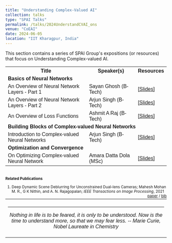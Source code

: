 ```yaml
---
title: "Understanding Complex-Valued AI" 
collection: talks
type: "SPAI Talks"
permalink: /talks/2024UnderstandCVAI_ons
venue: "CoEAI"
date: 2024-06-05
location: "IIT Kharagpur, India"
---
```

<p style="text-align:left;">
   This section contains a series of SPAI Group's expositions (or resources) that focus on Understanding Complex-valued AI. 
</p>
<html>
<head>
<style>
table {
  font-family: arial, sans-serif;
  border-collapse: collapse;
  width: 100%;
}

td[colspan]:not([colspan="1"]) {
    text-align: center;
}

td, th {
  border: 1px solid #dddddd;
  text-align: left;
  padding: 8px;
}

tr:nth-child(even) {
  background-color: #dddddd;
}
</style>
</head>
<body>
<table>
  <tr>
    <th>Title</th>
    <th>Speaker(s)</th>
    <th>Resources</th>
  </tr>
     <tr>
    <td colspan="3"><b>Basics of Neural Networks </b></td>
  </tr>
   <tr>
    <td>An Overview of Neural Network Layers - Part 1 </td>
    <td>Sayan Ghosh (B-Tech)</td>
    <td><a href="https://drive.google.com/file/d/1Vv6Og2Y4VU51vY68crSUVlvwb83Z5Z52/view?usp=sharing">&#91;Slides&#93;</a></td>
  </tr>
   <tr>
    <td>An Overview of Neural Network Layers - Part 2 </td>
    <td>Arjun Singh (B-Tech)</td>
    <td><a href="https://drive.google.com/file/d/1MVVTWDiNTm3zxxeKHDaeyJBH2H_kEdxE/view?usp=sharing">&#91;Slides&#93;</a></td>
  </tr>
   <tr>
    <td>An Overview of  Loss Functions</td>
    <td>Ashmit A Raj (B-Tech)</td>
    <td><a href="https://drive.google.com/file/d/1omyghOA_I02dJvg2sNRtn583CZSXVO6E/view?usp=sharing">&#91;Slides&#93;</a></td>
  </tr>
       <tr>
    <td colspan="3"><b>Building Blocks of Complex-valued Neural Networks </b></td>
  </tr>
   <tr>
    <td>Introduction to Complex-valued Neural Networks </td>
    <td>Arjun Singh (B-Tech)</td>
    <td><a href="https://drive.google.com/file/d/1MVVTWDiNTm3zxxeKHDaeyJBH2H_kEdxE/view?usp=sharing">&#91;Slides&#93;</a></td>
  </tr>
    <tr>
    <td colspan="3"><b>Optimization and Convergence</b></td>
  </tr>
    <tr>
    <td>On Optimizing Complex-valued Neural Network</td>
    <td>Amara Datta Dola (MSc)</td>
    <td><a href="https://drive.google.com/file/d/1xkGMnrILh7PG91RFmpo-UvuPIyKZdsfX/view?usp=sharing">&#91;Slides&#93;</a></td>
  </tr>
</table>
   <br>

   <small>
       <strong>Related Publications</strong> 
<ol>
                <li> 
                  Deep Dynamic Scene Deblurring for Unconstrained Dual-lens Cameras; 
              Mahesh Mohan M. R.,
              G K Nithin, and 
              A. N. Rajagopalan;
              <em>IEEE Transactions on Image Processing</em>, 2021 
                   <span style="float:right;">
        <a href="../files/tip_ons.pdf">paper</a> /
              <a href="../files/tip_ons_bib.txt">bib</a>
    </span>
                </li>
              </ol>
   </small>
<table style="width:100%;border:0px;border-spacing:0px;border-collapse:collapse;margin-right:auto;margin-left:auto;"><tbody>
            <tr>
            <td style="padding:8px;width:100%;vertical-align:middle;border:0px">
                 <p>
<hr>
<center>
<i>Nothing in life is to be feared, it is only to be understood. Now is the time to understand more, so that we may fear less. -- Marie Curie, Nobel Laureate in Chemistry </i>

</center>
              </p>
            </td>
          </tr>

</tbody></table>
</body>
</html>

